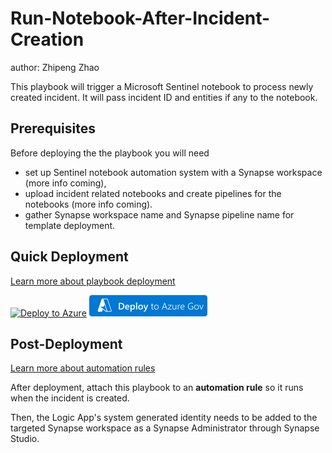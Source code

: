 # Run-Notebook-After-Incident-Creation
author: Zhipeng Zhao

This playbook will trigger a Microsoft Sentinel notebook to process newly created incident.  It will pass incident ID and entities if any to the notebook.


## Prerequisites

Before deploying the the playbook you will need
- set up Sentinel notebook automation system with a Synapse workspace (more info coming),
- upload incident related notebooks and create pipelines for the notebooks (more info coming).
- gather Synapse workspace name and Synapse pipeline name for template deployment.

## Quick Deployment
[Learn more about playbook deployment](https://github.com/Azure/Azure-Sentinel/tree/master/Playbooks/ReadMe.md)

[![Deploy to Azure](https://aka.ms/deploytoazurebutton)](https://portal.azure.com/#create/Microsoft.Template/uri/https%3A%2F%2Fraw.githubusercontent.com%2FAzure%2FAzure-Sentinel%2Fmaster%2FPlaybooks%2FRun-Notebook-After-Incident-Creation%2Fazuredeploy.json)
[![Deploy to Azure Gov](https://raw.githubusercontent.com/Azure/azure-quickstart-templates/master/1-CONTRIBUTION-GUIDE/images/deploytoazuregov.png)](https://portal.azure.us/#create/Microsoft.Template/uri/https%3A%2F%2Fraw.githubusercontent.com%2FAzure%2FAzure-Sentinel%2Fmaster%2FPlaybooks%2FRun-Notebook-After-Incident-Creation%2Fazuredeploy.json)

## Post-Deployment
[Learn more about automation rules](https://docs.microsoft.com/azure/sentinel/automate-incident-handling-with-automation-rules#creating-and-managing-automation-rules)

After deployment, attach this playbook to an **automation rule** so it runs when the incident is created.

Then, the Logic App's system generated identity needs to be added to the targeted Synapse workspace as a Synapse Administrator through Synapse Studio.
